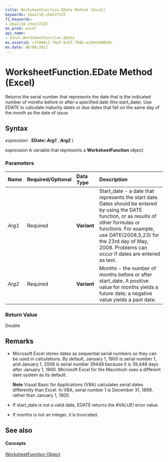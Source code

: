 ```yaml
---
title: WorksheetFunction.EDate Method (Excel)
keywords: vbaxl10.chm137325
f1_keywords:
- vbaxl10.chm137325
ms.prod: excel
api_name:
- Excel.WorksheetFunction.EDate
ms.assetid: c3f068c2-f6ef-bcb7-79db-e1de4348038c
ms.date: 06/08/2017
---
```



# WorksheetFunction.EDate Method (Excel)

Returns the serial number that represents the date that is the indicated number of months before or after a specified date (the start_date). Use EDATE to calculate maturity dates or due dates that fall on the same day of the month as the date of issue.


## Syntax

 _expression_ . **EDate**( **_Arg1_** , **_Arg2_** )

 _expression_ A variable that represents a **WorksheetFunction** object.


### Parameters



|**Name**|**Required/Optional**|**Data Type**|**Description**|
|:-----|:-----|:-----|:-----|
| _Arg1_|Required| **Variant**|Start_date - a date that represents the start date. Dates should be entered by using the DATE function, or as results of other formulas or functions. For example, use DATE(2008,5,23) for the 23rd day of May, 2008. Problems can occur if dates are entered as text.|
| _Arg2_|Required| **Variant**|Months - the number of months before or after start_date. A positive value for months yields a future date; a negative value yields a past date.|

### Return Value

Double


## Remarks




- Microsoft Excel stores dates as sequential serial numbers so they can be used in calculations. By default, January 1, 1900 is serial number 1, and January 1, 2008 is serial number 39448 because it is 39,448 days after January 1, 1900. Microsoft Excel for the Macintosh uses a different date system as its default.
    
    **Note**  Visual Basic for Applications (VBA) calculates serial dates differently than Excel. In VBA, serial number 1 is December 31, 1899, rather than January 1, 1900. 
- If start_date is not a valid date, EDATE returns the #VALUE! error value.
    
- If months is not an integer, it is truncated.
    

## See also


#### Concepts


[WorksheetFunction Object](worksheetfunction-object-excel.md)

